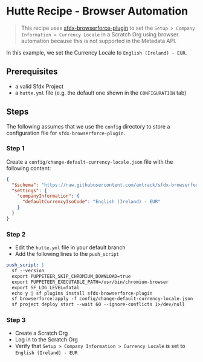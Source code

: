 # Hutte Recipe - Browser Automation

> This recipe uses [sfdx-browserforce-plugin](https://github.com/amtrack/sfdx-browserforce-plugin) to set the `Setup > Company Information > Currency Locale` in a Scratch Org using browser automation because this is not supported in the Metadata API.

In this example, we set the Currency Locale to `English (Ireland) - EUR`.

## Prerequisites

- a valid Sfdx Project
- a `hutte.yml` file (e.g. the default one shown in the `CONFIGURATION` tab)

## Steps

The following assumes that we use the `config` directory to store a configuration file for `sfdx-browserforce-plugin`.

### Step 1

Create a `config/change-default-currency-locale.json` file with the following content:

```json
{
  "$schema": "https://raw.githubusercontent.com/amtrack/sfdx-browserforce-plugin/master/src/plugins/schema.json",
  "settings": {
    "companyInformation": {
      "defaultCurrencyIsoCode": "English (Ireland) - EUR"
    }
  }
}
```

### Step 2

- Edit the `hutte.yml` file in your default branch
- Add the following lines to the `push_script`

```yaml
push_script: |
  sf --version
  export PUPPETEER_SKIP_CHROMIUM_DOWNLOAD=true
  export PUPPETEER_EXECUTABLE_PATH=/usr/bin/chromium-browser
  export SF_LOG_LEVEL=fatal
  echo y | sf plugins install sfdx-browserforce-plugin
  sf browserforce:apply -f config/change-default-currency-locale.json
  sf project deploy start --wait 60 --ignore-conflicts 1>/dev/null

```

### Step 3

- Create a Scratch Org
- Log in to the Scratch Org
- Verify that `Setup > Company Information > Currency Locale` is set to `English (Ireland) - EUR`
